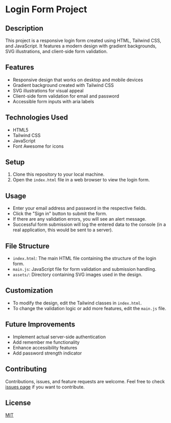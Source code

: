 # Login Form Project

## Description
This project is a responsive login form created using HTML, Tailwind CSS, and JavaScript. It features a modern design with gradient backgrounds, SVG illustrations, and client-side form validation.

## Features
- Responsive design that works on desktop and mobile devices
- Gradient background created with Tailwind CSS
- SVG illustrations for visual appeal
- Client-side form validation for email and password
- Accessible form inputs with aria labels

## Technologies Used
- HTML5
- Tailwind CSS
- JavaScript
- Font Awesome for icons

## Setup
1. Clone this repository to your local machine.
2. Open the `index.html` file in a web browser to view the login form.

## Usage
- Enter your email address and password in the respective fields.
- Click the "Sign in" button to submit the form.
- If there are any validation errors, you will see an alert message.
- Successful form submission will log the entered data to the console (in a real application, this would be sent to a server).

## File Structure
- `index.html`: The main HTML file containing the structure of the login form.
- `main.js`: JavaScript file for form validation and submission handling.
- `assets/`: Directory containing SVG images used in the design.

## Customization
- To modify the design, edit the Tailwind classes in `index.html`.
- To change the validation logic or add more features, edit the `main.js` file.

## Future Improvements
- Implement actual server-side authentication
- Add remember me functionality
- Enhance accessibility features
- Add password strength indicator

## Contributing
Contributions, issues, and feature requests are welcome. Feel free to check [issues page](link-to-your-issues-page) if you want to contribute.

## License
[MIT](https://choosealicense.com/licenses/mit/)
